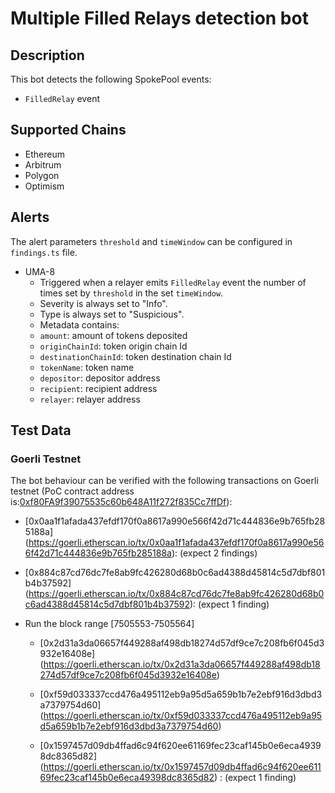 # Multiple Filled Relays detection bot

## Description

This bot detects the following SpokePool events:
- `FilledRelay` event

## Supported Chains

- Ethereum
- Arbitrum
- Polygon
- Optimism

## Alerts
The alert parameters `threshold` and `timeWindow` can be configured in `findings.ts` file.
- UMA-8
  - Triggered when a relayer emits `FilledRelay` event the number of times set by `threshold` in the set `timeWindow`.
  - Severity is always set to "Info".
  - Type is always set to "Suspicious".
  - Metadata contains:
  - `amount`: amount of tokens deposited
  - `originChainId`: token origin chain Id
  - `destinationChainId`: token destination chain Id
  - `tokenName`: token name
  - `depositor`: depositor address
  - `recipient`: recipient address
  - `relayer`: relayer address

## Test Data

### Goerli Testnet
The bot behaviour can be verified with the following transactions on Goerli testnet (PoC contract address is:[0xf80FA9f39075535c60b648A11f272f835Cc7ffDf](https://goerli.etherscan.io/address/0xf80FA9f39075535c60b648A11f272f835Cc7ffDf)):

- [0x0aa1f1afada437efdf170f0a8617a990e566f42d71c444836e9b765fb285188a]
(https://goerli.etherscan.io/tx/0x0aa1f1afada437efdf170f0a8617a990e566f42d71c444836e9b765fb285188a): (expect 2 findings)

- [0x884c87cd76dc7fe8ab9fc426280d68b0c6ad4388d45814c5d7dbf801b4b37592]
(https://goerli.etherscan.io/tx/0x884c87cd76dc7fe8ab9fc426280d68b0c6ad4388d45814c5d7dbf801b4b37592): (expect 1 finding)

- Run the block range [7505553-7505564]
  - [0x2d31a3da06657f449288af498db18274d57df9ce7c208fb6f045d3932e16408e]
(https://goerli.etherscan.io/tx/0x2d31a3da06657f449288af498db18274d57df9ce7c208fb6f045d3932e16408e)

  - [0xf59d033337ccd476a495112eb9a95d5a659b1b7e2ebf916d3dbd3a7379754d60]
(https://goerli.etherscan.io/tx/0xf59d033337ccd476a495112eb9a95d5a659b1b7e2ebf916d3dbd3a7379754d60)

  - [0x1597457d09db4ffad6c94f620ee61169fec23caf145b0e6eca49398dc8365d82]
(https://goerli.etherscan.io/tx/0x1597457d09db4ffad6c94f620ee61169fec23caf145b0e6eca49398dc8365d82)
: (expect 1 finding)
